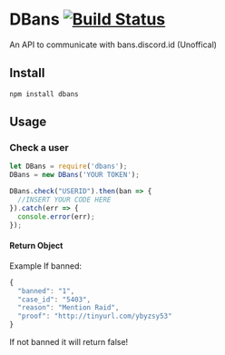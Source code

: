 # DBans [![Build Status](https://travis-ci.org/motoenduroboy/dbans.svg?branch=master)](https://travis-ci.org/motoenduroboy/dbans)
An API to communicate with bans.discord.id (Unoffical)

## Install
```
npm install dbans
```

## Usage
### Check a user
```javascript
let DBans = require('dbans');
DBans = new DBans('YOUR TOKEN');

DBans.check("USERID").then(ban => {
  //INSERT YOUR CODE HERE
}).catch(err => {
  console.error(err);
});
```

#### Return Object
Example
If banned:
```js
{
  "banned": "1",
  "case_id": "5403",
  "reason": "Mention Raid",
  "proof": "http://tinyurl.com/ybyzsy53"
}
```
If not banned it will return false!
